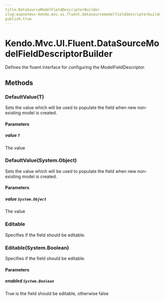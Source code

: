 ```yaml
---
title:DataSourceModelFieldDescriptorBuilder
slug:aspnetmvc-kendo.mvc.ui.fluent.datasourcemodelfielddescriptorbuilder
publish:true
---
```


# Kendo.Mvc.UI.Fluent.DataSourceModelFieldDescriptorBuilder
Defines the fluent interface for configuring the ModelFieldDescriptor.



## Methods

### DefaultValue(T)
Sets the value which will be used to populate the field when new non-existing model is created.



#### Parameters

##### value `T`
The value




### DefaultValue(System.Object)
Sets the value which will be used to populate the field when new non-existing model is created.



#### Parameters

##### value `System.Object`
The value




### Editable
Specifies if the field should be editable.





### Editable(System.Boolean)
Specifies if the field should be editable.



#### Parameters

##### enabled `System.Boolean`
True is the field should be editable, otherwise false





